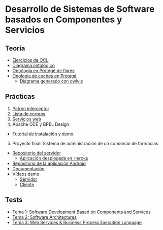 # Desarrollo de Sistemas de Software basados en Componentes y Servicios

## Teoría

* [Ejercicios de OCL](Ejercicios/Ejercicios_OCL.pdf)
* [Diagrama ontológico](Ejercicios/Diagrama_ontologico.pdf)
* [Ontología en Protégé de flores](Ejercicios/Protege-flores.pdf)
* [Onología de coches en Protégé](Ejercicios/cars-protege.owl)
  * [Diagrama generado con owlviz](Ejercicios/cars-owlviz.png)

## Prácticas

1. [ Patrón interceptor](https://github.com/gomezportillo/dss-interceptor)
2. [Lista de correos](https://github.com/gomezportillo/dss-listadecorreos)
3. [Servicios web](https://github.com/gomezportillo/dss-webservices)
4. Apache ODE y BPEL Design
  * [Tutorial de instalación y demo](https://github.com/gomezportillo/dss-ode_tutorial)
5. Proyecto final. Sistema de administración de un consorcio de farmacias
  * [Repositorio del servidor](https://github.com/gomezportillo/dss-pharmacy)
    * [Aplicación desplegada en Heroku](https://dss-pharmacy.herokuapp.com/)
  * [Repositorio de la aplicación Android](https://github.com/xenahort/Aplicacion_Android_maps_receptiva_y_adaptable)
  * [Documentación](https://github.com/gomezportillo/dss-pharmacy/blob/master/doc/Documentacion_final.pdf)
  * Vídeos demo
    * [Servidor](https://www.youtube.com/watch?v=34ATytwrbNA)
    * [Cliente](https://www.youtube.com/watch?v=LKRbPSl7Czg)

## Tests

* [Tema 1: Software Development Based on Components and Services](Tests/Tema_1.md)
* [Tema 2: Software Architectures](Tests/Tema_2.md)
* [Tema 3: Web Services & Business Process Execution Language](Tests/Tema_3.md)

